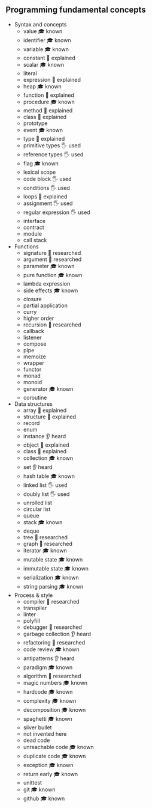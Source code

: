 ## Programming fundamental concepts

- Syntax and concepts
  - value 🎓 known
  - identifier 🎓 known
  - variable 🎓 known
  - constant 🙋 explained
  - scalar 🎓 known
  - literal
  - expression 🙋 explained
  - heap 🎓 known
  - function 🙋 explained
  - procedure 🎓 known
  - method 🙋 explained
  - class 🙋 explained
  - prototype 
  - event 🎓 known
  - type 🙋 explained
  - primitive types 🖐️ used
  - reference types 🖐️ used
  - flag 🎓 known
  - lexical scope
  - code block 🖐️ used
  - conditions 🖐️ used
  - loops 🙋 explained
  - assignment 🖐️ used
  - regular expression 🖐️ used
  - interface
  - contract
  - module
  - call stack
- Functions
  - signature 🔬 researched
  - argument 🔬 researched
  - parameter 🎓 known
  - pure function 🎓 known
  - lambda expression
  - side effects 🎓 known
  - closure
  - partial application
  - curry
  - higher order
  - recursion 🔬 researched
  - callback
  - listener
  - compose
  - pipe 
  - memoize
  - wrapper
  - functor
  - monad
  - monoid
  - generator 🎓 known
  - coroutine
- Data structures
  - array 🙋 explained 
  - structure 🙋 explained 
  - record
  - enum
  - instance 👂 heard 
  - object 🙋 explained 
  - class 🙋 explained 
  - collection 🎓 known
  - set 👂 heard 
  - hash table 🎓 known
  - linked list 🖐️ used
  - doubly list 🖐️ used
  - unrolled list
  - circular list
  - queue
  - stack 🎓 known
  - deque 
  - tree 🔬 researched
  - graph 🔬 researched
  - iterator 🎓 known
  - mutable state 🎓 known
  - immutable state 🎓 known
  - serialization 🎓 known
  - string parsing 🎓 known
- Process & style
  - compiler 🔬 researched
  - transpiler
  - linter
  - polyfill
  - debugger 🔬 researched
  - garbage collection 👂 heard 
  - refactoring 🔬 researched
  - code review 🎓 known
  - antipatterns 👂 heard 
  - paradigm 🎓 known
  - algorithm 🔬 researched
  - magic numbers 🎓 known
  - hardcode 🎓 known
  - complexity 🎓 known
  - decomposition  🎓 known
  - spaghetti 🎓 known
  - silver bullet 
  - not invented here
  - dead code
  - unreachable code 🎓 known
  - duplicate code 🎓 known
  - exception 🎓 known
  - return early 🎓 known
  - unittest
  - git 🎓 known
  - github 🎓 known
